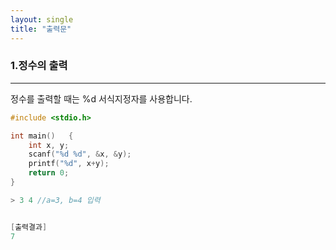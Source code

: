 ```yaml
---
layout: single
title: "출력문"
---
```


### 1.정수의 출력
---
정수를 출력할 때는 %d 서식지정자를 사용합니다.
~~~C
#include <stdio.h>

int main()   {
    int x, y;
    scanf("%d %d", &x, &y);
    printf("%d", x+y);
    return 0;
}

> 3 4 //a=3, b=4 입력


[출력결과]
7
